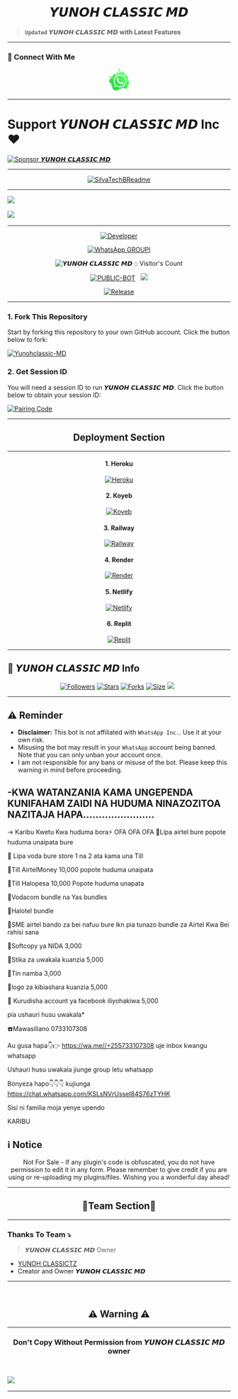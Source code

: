 <p align="center">
  <h1 align="center">𝙔𝙐𝙉𝙊𝙃 𝘾𝙇𝘼𝙎𝙎𝙄𝘾 𝙈𝘿</h1>
</p>

> **`Updated` 𝙔𝙐𝙉𝙊𝙃 𝘾𝙇𝘼𝙎𝙎𝙄𝘾 𝙈𝘿 with Latest Features**

---
### 🌟 Connect With Me
<p align="center">
  <a href="https://chat.whatsapp.com/KSLsNVrUsseI84S76zTYHK"><img src="https://raw.githubusercontent.com/shizothetechie/database/main/icon/WhatsApp.png" width="10%"></a>
  

---
# Support 𝙔𝙐𝙉𝙊𝙃 𝘾𝙇𝘼𝙎𝙎𝙄𝘾 𝙈𝘿 Inc ❤️

[![Sponsor 𝙔𝙐𝙉𝙊𝙃 𝘾𝙇𝘼𝙎𝙎𝙄𝘾 𝙈𝘿 ](https://files.catbox.moe/rh9pi7.jpg)](https://wa.link/wbcjxj)

---

<p align="center">
  <a href="https://github.com/SilvaTechB">
    <img src="http://readme-typing-svg.herokuapp.com?color=6A0DAD&center=true&vCenter=true&multiline=false&lines=𝙔𝙐𝙉𝙊𝙃 + 𝘾𝙇𝘼𝙎𝙎𝙄𝘾 + 𝙈𝘿;Powering+Your+WhatsApp+Experience;Star+and+Fork+This+Repo+🌟" alt="SilvaTechBReadme">
  </a>
</p>

--- 
<p align="same position holizontally">
<a><img src='https://files.catbox.moe/ss1jb8.jpg'/></a>
</p>
<a><img src='https://files.catbox.moe/dv34ys.jpg'/></a>

***

<p align="center">
  <a href="https://github.com/SilvaTechB"><img title="Developer" src="https://img.shields.io/badge/Author-𝙔𝙐𝙉𝙊𝙃 𝘾𝙇𝘼𝙎𝙎𝙄𝘾 𝙈𝘿%20-purple.svg?style=for-the-badge&logo=github" /></a>
</p>

<div align="center">
  
[![WhatsApp GROUPl](https://img.shields.io/badge/Join-WhatsApp%20GROUP-25D366?style=for-the-badge&logo=whatsapp)](https://chat.whatsapp.com/KSLsNVrUsseI84S76zTYHK
)
</div>

 <p align="center"><img src="https://profile-counter.glitch.me/{SilvaSparkMD}/count.svg" alt="𝙔𝙐𝙉𝙊𝙃 𝘾𝙇𝘼𝙎𝙎𝙄𝘾 𝙈𝘿 :: Visitor's Count" /></p>

<p align="center">
<a href="https://github.com/SilvaTechB/silva-spark-md"><img title="PUBLIC-BOT" src="https://img.shields.io/static/v1?label=Language&message=SWAHILI&style=flat-square&color=blue"></a> &nbsp;
  <img src="https://komarev.com/ghpvc/?username=SilvaSparkMD&label=VIEWS&style=flat-square&color=purple" />
</p>

<p align="center">
  <a href="https://github.com/SilvaTechB/silva-spark-md"><img title="Release" src="https://img.shields.io/badge/Release-v2.0-green.svg?style=for-the-badge&logo=appveyor" /></a>
</p>

---

### 1. Fork This Repository

Start by forking this repository to your own GitHub account. Click the button below to fork:

  <a href="https://github.com/Yunoh-classic/King-Yunoh/fork"><img title="Yunohclassic-MD" src="https://img.shields.io/badge/FORK-𝙔𝙐𝙉𝙊𝙃 𝘾𝙇𝘼𝙎𝙎𝙄𝘾 𝙈𝘿-%20%20....-h?color=purple&style=for-the-badge&logo=github"></a>

### 2. Get Session ID

You will need a session ID to run 𝙔𝙐𝙉𝙊𝙃 𝘾𝙇𝘼𝙎𝙎𝙄𝘾 𝙈𝘿. Click the button below to obtain your session ID:

<a href='https://silva-session-selector.vercel.app' target="_blank">
  <img alt='Pairing Code' src='https://img.shields.io/badge/Get%20Session%20ID-purple?style=for-the-badge&logo=whatsapp&logoColor=white'/>
</a>
<br>

---

<h2 align="center">Deployment Section</h2>

---

<h4 align="center">1. Heroku</h4>
<p align="center">
<a href='https://dashboard.heroku.com/new?template=https://github.com/SilvaTechB/silva-spark-md' target="_blank"><img alt='Heroku' src='https://img.shields.io/badge/-Heroku%20Deploy-purple?style=for-the-badge&logo=heroku&logoColor=white'/></a>
</p>

<h4 align="center">2. Koyeb</h4>
<p align="center">
<a href='https://app.koyeb.com/services/deploy?type=git&repository=SilvaTechB/silva-spark-md&ports=3000' target="_blank"><img alt='Koyeb' src='https://img.shields.io/badge/-Koyeb%20Deploy-green?style=for-the-badge&logo=koyeb&logoColor=white'/></a>
</p>

<h4 align="center">3. Railway</h4>
<p align="center">
<a href='https://railway.app/new' target="_blank"><img alt='Railway' src='https://img.shields.io/badge/-Railway%20Deploy-red?style=for-the-badge&logo=railway&logoColor=white'/></a>
</p>

<h4 align="center">4. Render</h4>
<p align="center">
<a href='https://dashboard.render.com/web/new' target="_blank"><img alt='Render' src='https://img.shields.io/badge/-Render%20Deploy-black?style=for-the-badge&logo=render&logoColor=white'/></a>
</p>

<h4 align="center">5. Netlify</h4>
<p align="center">
<a href='https://app.netlify.com/' target="_blank"><img alt='Netlify' src='https://img.shields.io/badge/-Netlify%20Deploy-blue?style=for-the-badge&logo=netlify&logoColor=white'/></a>
</p>

<h4 align="center">6. Replit</h4>
<p align="center">
<a href='https://replit.com/~' target="_blank"><img alt='Replit' src='https://img.shields.io/badge/-Replit%20Deploy-blue?style=for-the-badge&logo=replit&logoColor=white'/></a>
</p>

---

## 🔗  𝙔𝙐𝙉𝙊𝙃 𝘾𝙇𝘼𝙎𝙎𝙄𝘾 𝙈𝘿 Info

  <p align="center">
<a href="https://github.com/SilvaTechB/followers"><img title="Followers" src="https://img.shields.io/github/followers/SilvaTechB?color=blue&style=flat-square"></a>
<a href="https://github.com/SilvaTechB/silva-spark-md/stargazers/"><img title="Stars" src="https://img.shields.io/github/stars/SilvaTechB/silva-spark-md?color=blue&style=flat-square"></a>
<a href="https://github.com/SilvaTechB/silva-spark-md/network/members"><img title="Forks" src="https://img.shields.io/github/forks/SilvaTechB/silva-spark-md?color=blue&style=flat-square"></a>
<a href="https://github.com/SilvaTechB/silva-spark-md/"><img title="Size" src="https://img.shields.io/github/repo-size/SilvaTechB/silva-spark-md?style=flat-square&color=green"></a>
<a href="https://github.com/SilvaTechB/silva-spark-md/graphs/commit-activity"><img height="20" src="https://img.shields.io/badge/Maintained%3F-yes-green.svg"></a>&nbsp;&nbsp;
</p>
<p align='center'>
</p>

---

<h2 align="left">⚠️ Reminder</h2>
<p align="center">

- **Disclaimer:** This bot is not affiliated with `WhatsApp Inc.`. Use it at your own risk.
- Misusing the bot may result in your `WhatsApp` account being banned. Note that you can only unban your account once.
- I am not responsible for any bans or misuse of the bot. Please keep this warning in mind before proceeding.


-KWA WATANZANIA KAMA UNGEPENDA KUNIFAHAM ZAIDI NA HUDUMA NINAZOZITOA NAZITAJA HAPA.......................
-
-> Karibu Kwetu Kwa huduma bora⚡
OFA    OFA     OFA
📲Lipa airtel bure popote huduma unaipata bure

📲 Lipa voda bure  store 1 na 2 ata kama una Till 

📲Till AirtelMoney 10,000 popote huduma unaipata

📲Till Halopesa 10,000 Popote huduma unapata

📲Vodacom bundle na Yas bundles 

📲Halotel bundle 

📲SME airtel bando za bei nafuu bure lkn pia tunazo bundle za Airtel Kwa Bei rahisi sana 

📲Softcopy ya NIDA 3,000

📲Stika za uwakala kuanzia 5,000

📲Tin namba 3,000 

📲logo za kibiashara kuanzia 5,000

📲 Kurudisha account ya facebook  iliyohakiwa 5,000

 pia  ushauri husu uwakala*

☎️Mawasiliano   0733107308

Au gusa hapa👇👉 https://wa.me//+255733107308 uje inbox kwangu whatsapp

Ushauri husu uwakala jiunge group letu whatsapp 

Bonyeza hapo👇👇👇 kujiunga
 https://chat.whatsapp.com/KSLsNVrUsseI84S76zTYHK

Sisi ni familia moja yenye upendo 

KARIBU




<h2 align="left">ℹ️ Notice</h2>
<p align="center">
  Not For Sale - If any plugin's code is obfuscated, you do not have permission to edit it in any form. Please remember to give credit if you are using or re-uploading my plugins/files. Wishing you a wonderful day ahead!</p>

---

<h2 align="center">🔰Team Section🔰</h2>

---

### Thanks To Team ⤵️

> 𝙔𝙐𝙉𝙊𝙃 𝘾𝙇𝘼𝙎𝙎𝙄𝘾 𝙈𝘿 Owner 
- [YUNOH CLASSICTZ](https://Wa.me/c/255733107308)
- Creator and Owner 𝙔𝙐𝙉𝙊𝙃 𝘾𝙇𝘼𝙎𝙎𝙄𝘾 𝙈𝘿

---

 <br>
<h2 align="center"> ⚠️ Warning ⚠️
 </h2>

---

<h3 align="center"> Don't Copy Without Permission from 𝙔𝙐𝙉𝙊𝙃 𝘾𝙇𝘼𝙎𝙎𝙄𝘾 𝙈𝘿 owner </h3>

<br>

<a><img src='https://i.imgur.com/LyHic3i.gif'/></a>

---
